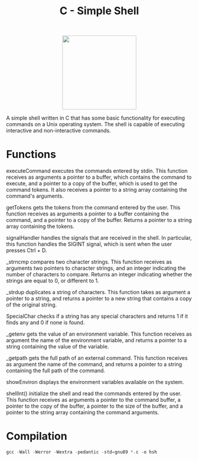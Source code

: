 <h1 align ="center">C - Simple Shell</h1><br>
<p align="center">
  <img width="200" height="200" src="https://p7.hiclipart.com/preview/8/946/372/seashell-cartoon-cartoon-shells.jpg">
</p>


A simple shell written in C that has some basic functionality for executing commands on a Unix operating system.
The shell is capable of executing interactive and non-interactive commands.

# Functions
executeCommand
executes the commands entered by stdin.
This function receives as arguments a pointer to a buffer, which contains the command to execute, and a pointer to a copy of the buffer,
which is used to get the command tokens. It also receives a pointer to a string array containing the command's arguments.

getTokens
gets the tokens from the command entered by the user.
This function receives as arguments a pointer to a buffer containing the command,
and a pointer to a copy of the buffer. Returns a pointer to a string array containing the tokens.

signalHandler
handles the signals that are received in the shell.
In particular, this function handles the SIGINT signal, which is sent when the user presses Ctrl + D.

_strncmp 
compares two character strings.
This function receives as arguments two pointers to character strings, and an integer indicating the number of characters to compare.
Returns an integer indicating whether the strings are equal to 0, or different to 1.

_strdup 
duplicates a string of characters. This function takes as argument a pointer to a string, 
and returns a pointer to a new string that contains a copy of the original string.

SpecialChar checks if a string has any special characters and returns 1 
if it finds any and 0 if none is found.

_getenv 
gets the value of an environment variable.
This function receives as argument the name of the environment variable,
and returns a pointer to a string containing the value of the variable.

_getpath 
gets the full path of an external command.
This function receives as argument the name of the command,
and returns a pointer to a string containing the full path of the command.

showEnviron 
displays the environment variables available on the system.

shellInt() initialize the shell and read the commands entered by the user.
This function receives as arguments a pointer to the command buffer, a pointer to the copy of the buffer,
a pointer to the size of the buffer, and a pointer to the string array containing the command arguments.

# Compilation
```c
gcc -Wall -Werror -Wextra -pedantic -std=gnu89 *.c -o hsh
```
